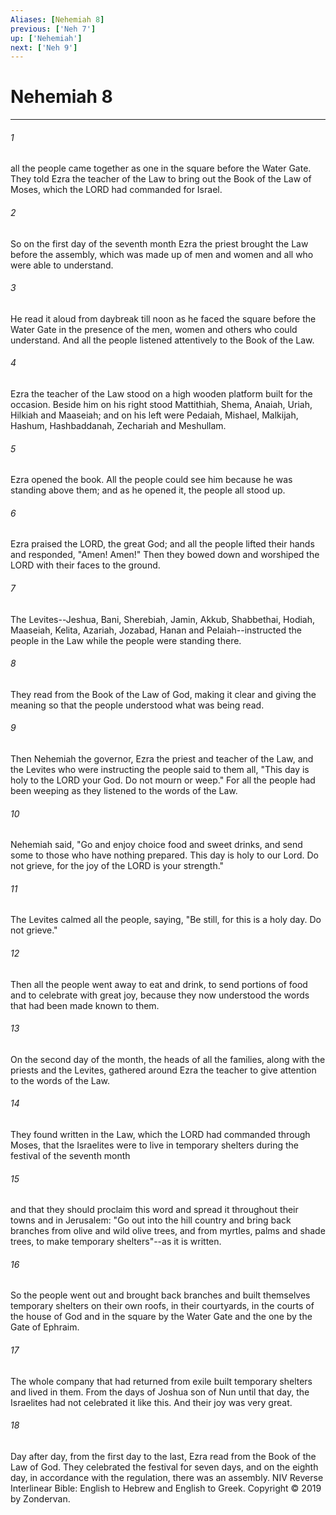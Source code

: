 ```yaml
---
Aliases: [Nehemiah 8]
previous: ['Neh 7']
up: ['Nehemiah']
next: ['Neh 9']
---
```

# Nehemiah 8

***


###### 1 
all the people came together as one in the square before the Water Gate. They told Ezra the teacher of the Law to bring out the Book of the Law of Moses, which the LORD had commanded for Israel. 

###### 2 
So on the first day of the seventh month Ezra the priest brought the Law before the assembly, which was made up of men and women and all who were able to understand. 

###### 3 
He read it aloud from daybreak till noon as he faced the square before the Water Gate in the presence of the men, women and others who could understand. And all the people listened attentively to the Book of the Law. 

###### 4 
Ezra the teacher of the Law stood on a high wooden platform built for the occasion. Beside him on his right stood Mattithiah, Shema, Anaiah, Uriah, Hilkiah and Maaseiah; and on his left were Pedaiah, Mishael, Malkijah, Hashum, Hashbaddanah, Zechariah and Meshullam. 

###### 5 
Ezra opened the book. All the people could see him because he was standing above them; and as he opened it, the people all stood up. 

###### 6 
Ezra praised the LORD, the great God; and all the people lifted their hands and responded, "Amen! Amen!" Then they bowed down and worshiped the LORD with their faces to the ground. 

###### 7 
The Levites--Jeshua, Bani, Sherebiah, Jamin, Akkub, Shabbethai, Hodiah, Maaseiah, Kelita, Azariah, Jozabad, Hanan and Pelaiah--instructed the people in the Law while the people were standing there. 

###### 8 
They read from the Book of the Law of God, making it clear and giving the meaning so that the people understood what was being read. 

###### 9 
Then Nehemiah the governor, Ezra the priest and teacher of the Law, and the Levites who were instructing the people said to them all, "This day is holy to the LORD your God. Do not mourn or weep." For all the people had been weeping as they listened to the words of the Law. 

###### 10 
Nehemiah said, "Go and enjoy choice food and sweet drinks, and send some to those who have nothing prepared. This day is holy to our Lord. Do not grieve, for the joy of the LORD is your strength." 

###### 11 
The Levites calmed all the people, saying, "Be still, for this is a holy day. Do not grieve." 

###### 12 
Then all the people went away to eat and drink, to send portions of food and to celebrate with great joy, because they now understood the words that had been made known to them. 

###### 13 
On the second day of the month, the heads of all the families, along with the priests and the Levites, gathered around Ezra the teacher to give attention to the words of the Law. 

###### 14 
They found written in the Law, which the LORD had commanded through Moses, that the Israelites were to live in temporary shelters during the festival of the seventh month 

###### 15 
and that they should proclaim this word and spread it throughout their towns and in Jerusalem: "Go out into the hill country and bring back branches from olive and wild olive trees, and from myrtles, palms and shade trees, to make temporary shelters"--as it is written. 

###### 16 
So the people went out and brought back branches and built themselves temporary shelters on their own roofs, in their courtyards, in the courts of the house of God and in the square by the Water Gate and the one by the Gate of Ephraim. 

###### 17 
The whole company that had returned from exile built temporary shelters and lived in them. From the days of Joshua son of Nun until that day, the Israelites had not celebrated it like this. And their joy was very great. 

###### 18 
Day after day, from the first day to the last, Ezra read from the Book of the Law of God. They celebrated the festival for seven days, and on the eighth day, in accordance with the regulation, there was an assembly. NIV Reverse Interlinear Bible: English to Hebrew and English to Greek. Copyright © 2019 by Zondervan.
